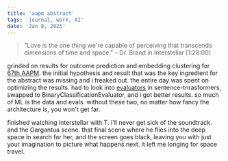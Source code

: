 ```yaml
---
title: 'aapm abstract'
tags: 'journal, work, AI'
date: 'Jan 8, 2025'
---
```


> "Love is the one thing we're capable of perceiving that transcends dimensions of time and space." – Dr. Brand in Interstellar [1:28:00]

grinded on results for outcome prediction and embedding clustering for [67th AAPM](https://aapm.confex.com/aapm/2025am/cfp.cgi). the initial hypothesis and result that was the key ingredient for the abstract was missing and i freaked out. the entire day was spent on optimizing the results. had to look into [evaluators](https://github.com/UKPLab/sentence-transformers/tree/master/sentence_transformers/evaluation) in sentence-tnrasformers, swapped to BinaryClassificationEvaluator, and i got better results. so much of ML is the data and evals. without these two, no matter how fancy the architecture is, you won't get far.

finished watching interstellar with T. i'll never get sick of the soundtrack. and the Gargantua scene. that final scene where he flies into the deep space in search for her, and the screen goes black, leaving you with just your imagination to picture what happens next. it left me longing for space travel.
